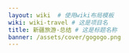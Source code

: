 ```yaml
---
layout: wiki  # 使用wiki布局模板
wiki: wiki-travel # 这是项目名
title: 新疆旅游-总结 # 这是标题名称
banner: /assets/cover/gogogo.png
---
```


